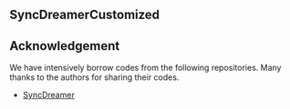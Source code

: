 ## SyncDreamerCustomized

## Acknowledgement

We have intensively borrow codes from the following repositories. Many thanks to the authors for sharing their codes.

- [SyncDreamer](https://github.com/liuyuan-pal/SyncDreamer)